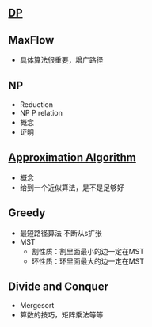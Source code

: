 ## [DP](Dynamic%20Programming.md)
## MaxFlow
 - 具体算法很重要，增广路径
## NP
- Reduction
- NP P relation 
- 概念
- 证明
## [Approximation Algorithm](Approximation%20Algorithm.md)
- 概念
- 给到一个近似算法，是不是足够好
## Greedy
- 最短路径算法 不断从s扩张
- MST
	- 割性质：割里面最小的边一定在MST
	- 环性质：环里面最大的边一定在MST
## Divide and Conquer
- Mergesort
- 算数的技巧，矩阵乘法等等